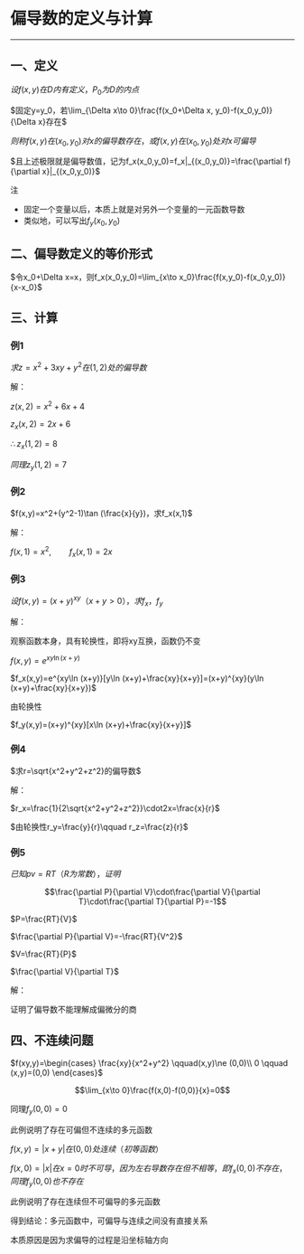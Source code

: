 # 偏导数的定义与计算

---

## 一、定义

$设f(x,y)在D内有定义，P_0为D的内点$

$固定y=y_0，若\lim_{\Delta x\to 0}\frac{f(x_0+\Delta x, y_0)-f(x_0,y_0)}{\Delta x}存在$

$则称f(x,y)在(x_0,y_0)对x的偏导数存在，或f(x,y)在(x_0,y_0)处对x可偏导$

$且上述极限就是偏导数值，记为f_x(x_0,y_0)=f_x|_{(x_0,y_0)}=\frac{\partial f}{\partial x}|_{(x_0,y_0)}$

注

- 固定一个变量以后，本质上就是对另外一个变量的一元函数导数
- 类似地，可以写出$f_y(x_0,y_0)$


## 二、偏导数定义的等价形式

$令x_0+\Delta x=x，则f_x(x_0,y_0)=\lim_{x\to x_0}\frac{f(x,y_0)-f(x_0,y_0)}{x-x_0}$

## 三、计算

### 例1

$求z=x^2+3xy+y^2在(1,2)处的偏导数$

解：

$z(x,2)=x^2+6x+4$

$z_x(x,2)=2x+6$

$\therefore z_x(1,2)=8$

$同理z_y(1,2)=7$

### 例2

$f(x,y)=x^2+(y^2-1)\tan (\frac{x}{y})，求f_x(x,1)$

解：

$f(x,1)=x^2,\qquad f_x(x,1)=2x$

### 例3

$设f(x,y)=(x+y)^{xy}（x+y>0），求f_x，f_y$

解：

观察函数本身，具有轮换性，即将xy互换，函数仍不变

$f(x,y)=e^{xy\ln(x+y)}$

$f_x(x,y)=e^{xy\ln (x+y)}[y\ln (x+y)+\frac{xy}{x+y}]=(x+y)^{xy}(y\ln (x+y)+\frac{xy}{x+y})$

由轮换性

$f_y(x,y)=(x+y)^{xy}[x\ln (x+y)+\frac{xy}{x+y}]$

### 例4

$求r=\sqrt{x^2+y^2+z^2}的偏导数$

解：

$r_x=\frac{1}{2\sqrt{x^2+y^2+z^2}}\cdot2x=\frac{x}{r}$

$由轮换性r_y=\frac{y}{r}\qquad r_z=\frac{z}{r}$

### 例5

$已知pv=RT（R为常数），证明$

$$\frac{\partial P}{\partial V}\cdot\frac{\partial V}{\partial T}\cdot\frac{\partial T}{\partial P}=-1$$

$P=\frac{RT}{V}$

$\frac{\partial P}{\partial V}=-\frac{RT}{V^2}$

$V=\frac{RT}{P}$

$\frac{\partial V}{\partial T}$

解：

证明了偏导数不能理解成偏微分的商

## 四、不连续问题

$f(xy,y)=\begin{cases}
\frac{xy}{x^2+y^2} \qquad(x,y)\ne (0,0)\\
0 \qquad (x,y)=(0,0)
\end{cases}$

$$\lim_{x\to 0}\frac{f(x,0)-f(0,0)}{x}=0$$

同理$f_y(0,0)=0$

此例说明了存在可偏但不连续的多元函数

$f(x,y)=|x+y|在(0,0)处连续（初等函数）$

$f(x,0)=|x|在x=0时不可导，因为左右导数存在但不相等，即f_x(0,0)不存在，同理f_y(0,0)也不存在$

此例说明了存在连续但不可偏导的多元函数

得到结论：多元函数中，可偏导与连续之间没有直接关系

本质原因是因为求偏导的过程是沿坐标轴方向